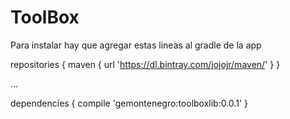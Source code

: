 # ToolBox

Para instalar hay que agregar estas lineas al gradle de la app

repositories {
    maven {
        url 'https://dl.bintray.com/jojojr/maven/'
    }
}

...

dependencies {
    compile 'gemontenegro:toolboxlib:0.0.1'
}
